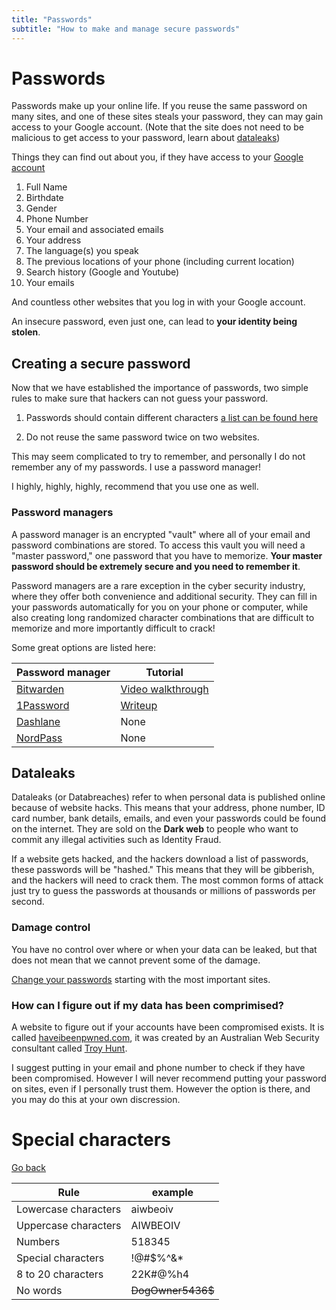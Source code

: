 ```yaml
---
title: "Passwords"
subtitle: "How to make and manage secure passwords"
---
```


# Passwords

Passwords make up your online life. If you reuse the same password on many sites, and one of these sites steals your password, they can may gain access to your Google account. (Note that the site does not need to be malicious to get access to your password, learn about [dataleaks](#dataleaks))

Things they can find out about you, if they have access to your [Google account](https://myaccount.google.com/personal-info)

1. Full Name
2. Birthdate
3. Gender
4. Phone Number
5. Your email and associated emails
6. Your address
7. The language(s) you speak
8. The previous locations of your phone (including current location)
9. Search history (Google and Youtube)
10. Your emails

And countless other websites that you log in with your Google account.

An insecure password, even just one, can lead to **your identity being stolen**.

## Creating a secure password

Now that we have established the importance of passwords, two simple rules to make sure that hackers can not guess your password.

1. Passwords should contain different characters [a list can be found here](#special-characters)

2. Do not reuse the same password twice on two websites.

This may seem complicated to try to remember, and personally I do not remember any of my passwords. I use a password manager!

I highly, highly, highly, recommend that you use one as well.

### Password managers

A password manager is an encrypted "vault" where all of your email and password combinations are stored. To access this vault you will need a "master password," one password that you have to memorize. **Your master password should be extremely secure and you need to remember it**.

Password managers are a rare exception in the cyber security industry, where they offer both convenience and additional security. They can fill in your passwords automatically for you on your phone or computer, while also creating long randomized character combinations that are difficult to memorize and more importantly difficult to crack!

Some great options are listed here:

| Password manager                      | Tutorial                                                                              |
| ------------------------------------- | ------------------------------------------------------------------------------------- |
| [Bitwarden](https://bitwarden.com/)   | [Video walkthrough](https://bitwarden.com/learning/pm-101-getting-started-as-a-user/) |
| [1Password](https://1password.com/)   | [Writeup](https://support.1password.com/explore/get-started/)                         |
| [Dashlane](https://www.dashlane.com/) | None                                                                                  |
| [NordPass](https://nordpass.com/)     | None                                                                                  |

## Dataleaks

Dataleaks (or Databreaches) refer to when personal data is published online because of website hacks. This means that your address, phone number, ID card number, bank details, emails, and even your passwords could be found on the internet. They are sold on the **Dark web** to people who want to commit any illegal activities such as Identity Fraud.

If a website gets hacked, and the hackers download a list of passwords, these passwords will be "hashed." This means that they will be gibberish, and the hackers will need to crack them. The most common forms of attack just try to guess the passwords at thousands or millions of passwords per second.

### Damage control

You have no control over where or when your data can be leaked, but that does not mean that we cannot prevent some of the damage.

[Change your passwords](#creating-a-secure-password) starting with the most important sites.

### How can I figure out if my data has been comprimised?

A website to figure out if your accounts have been compromised exists. It is called [haveibeenpwned.com](https://haveibeenpwned.com), it was created by an Australian Web Security consultant called [Troy Hunt](https://en.wikipedia.org/wiki/Troy_Hunt).

I suggest putting in your email and phone number to check if they have been compromised. However I will never recommend putting your password on sites, even if I personally trust them. However the option is there, and you may do this at your own discression.

# Special characters

[Go back](#creating-a-secure-password)

| Rule                 | example           |
| -------------------- | ----------------- |
| Lowercase characters | aiwbeoiv          |
| Uppercase characters | AIWBEOIV          |
| Numbers              | 518345            |
| Special characters   | !@#$%^&\*         |
| 8 to 20 characters   | 22K#@%h4          |
| No words             | ~~DogOwner5436$~~ |
